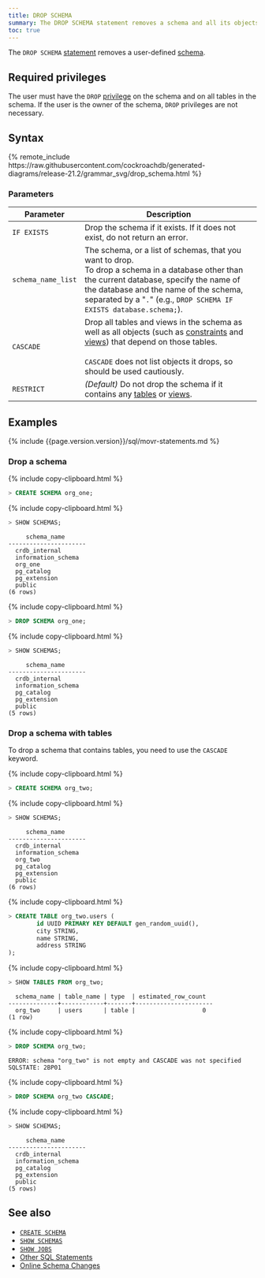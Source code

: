 ```yaml
---
title: DROP SCHEMA
summary: The DROP SCHEMA statement removes a schema and all its objects from a CockroachDB cluster.
toc: true
---
```


 The `DROP SCHEMA` [statement](sql-statements.html) removes a user-defined [schema](sql-name-resolution.html#naming-hierarchy).

## Required privileges

The user must have the `DROP` [privilege](authorization.html#assign-privileges) on the schema and on all tables in the schema. If the user is the owner of the schema, `DROP` privileges are not necessary.

## Syntax

<div>
{% remote_include https://raw.githubusercontent.com/cockroachdb/generated-diagrams/release-21.2/grammar_svg/drop_schema.html %}
</div>

### Parameters

Parameter | Description
----------|------------
`IF EXISTS`   | Drop the schema if it exists. If it does not exist, do not return an error.
`schema_name_list`  | The schema, or a list of schemas, that you want to drop.<br>To drop a schema in a database other than the current database, specify the name of the database and the name of the schema, separated by a "`.`" (e.g., `DROP SCHEMA IF EXISTS database.schema;`).
`CASCADE` | Drop all tables and views in the schema as well as all objects (such as [constraints](constraints.html) and [views](views.html)) that depend on those tables.<br><br>`CASCADE` does not list objects it drops, so should be used cautiously.
`RESTRICT` | _(Default)_ Do not drop the schema if it contains any [tables](create-table.html) or [views](create-view.html).

## Examples

{% include {{page.version.version}}/sql/movr-statements.md %}

### Drop a schema

{% include copy-clipboard.html %}
~~~ sql
> CREATE SCHEMA org_one;
~~~

{% include copy-clipboard.html %}
~~~ sql
> SHOW SCHEMAS;
~~~

~~~
     schema_name
----------------------
  crdb_internal
  information_schema
  org_one
  pg_catalog
  pg_extension
  public
(6 rows)
~~~

{% include copy-clipboard.html %}
~~~ sql
> DROP SCHEMA org_one;
~~~

{% include copy-clipboard.html %}
~~~ sql
> SHOW SCHEMAS;
~~~

~~~
     schema_name
----------------------
  crdb_internal
  information_schema
  pg_catalog
  pg_extension
  public
(5 rows)
~~~

### Drop a schema with tables

To drop a schema that contains tables, you need to use the `CASCADE` keyword.

{% include copy-clipboard.html %}
~~~ sql
> CREATE SCHEMA org_two;
~~~

{% include copy-clipboard.html %}
~~~ sql
> SHOW SCHEMAS;
~~~

~~~
     schema_name
----------------------
  crdb_internal
  information_schema
  org_two
  pg_catalog
  pg_extension
  public
(6 rows)
~~~

{% include copy-clipboard.html %}
~~~ sql
> CREATE TABLE org_two.users (
        id UUID PRIMARY KEY DEFAULT gen_random_uuid(),
        city STRING,
        name STRING,
        address STRING
);
~~~

{% include copy-clipboard.html %}
~~~ sql
> SHOW TABLES FROM org_two;
~~~

~~~
  schema_name | table_name | type  | estimated_row_count
--------------+------------+-------+----------------------
  org_two     | users      | table |                   0
(1 row)
~~~

{% include copy-clipboard.html %}
~~~ sql
> DROP SCHEMA org_two;
~~~

~~~
ERROR: schema "org_two" is not empty and CASCADE was not specified
SQLSTATE: 2BP01
~~~

{% include copy-clipboard.html %}
~~~ sql
> DROP SCHEMA org_two CASCADE;
~~~

{% include copy-clipboard.html %}
~~~ sql
> SHOW SCHEMAS;
~~~

~~~
     schema_name
----------------------
  crdb_internal
  information_schema
  pg_catalog
  pg_extension
  public
(5 rows)
~~~

## See also

- [`CREATE SCHEMA`](create-schema.html)
- [`SHOW SCHEMAS`](show-schemas.html)
- [`SHOW JOBS`](show-jobs.html)
- [Other SQL Statements](sql-statements.html)
- [Online Schema Changes](online-schema-changes.html)
